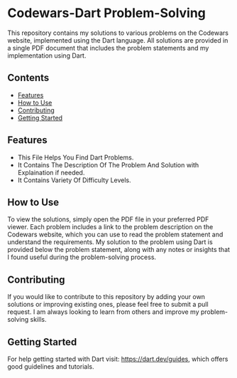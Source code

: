 # Codewars-Dart Problem-Solving

This repository contains my solutions to various problems on the Codewars website, implemented using the Dart language. All solutions are provided in a single PDF document that includes the problem statements and my implementation using Dart.

## Contents

- [Features](#features)
- [How to Use](#how-to-use)
- [Contributing](#contributing)
- [Getting Started](#getting-started)

## Features

- This File Helps You Find Dart Problems.
- It Contains The Description Of The Problem And Solution with Explaination if needed.
- It Contains Variety Of Difficulty Levels.

## How to Use

To view the solutions, simply open the PDF file in your preferred PDF viewer. Each problem includes a link to the problem description on the Codewars website, which you can use to read the problem statement and understand the requirements. My solution to the problem using Dart is provided below the problem statement, along with any notes or insights that I found useful during the problem-solving process.

## Contributing

If you would like to contribute to this repository by adding your own solutions or improving existing ones, please feel free to submit a pull request. I am always looking to learn from others and improve my problem-solving skills.

## Getting Started

For help getting started with Dart visit:
https://dart.dev/guides, which offers good guidelines and tutorials.
